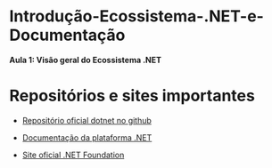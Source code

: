# Introdução-Ecossistema-.NET-e-Documentação

**Aula 1: Visão geral do Ecossistema .NET**

# Repositórios e sites importantes

* [Repositório oficial dotnet no github](https://github.com/dotnet/core/blob/main/Documentation/core-repos.md)

* [Documentação da plataforma .NET](https://docs.microsoft.com/pt-br/dotnet/)

* [Site oficial .NET Foundation](https://dotnetfoundation.org/)
